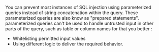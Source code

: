 You can prevent most instances of SQL injection using parameterized queries instead of string concatenation within the query. These parameterized queries are also know as "prepared statements".
parameterized queries can't be used to handle untrusted input in other parts of the query, such as table or column names for that you better :
- Whitelisting permitted input values
- Using different logic to deliver the required behavior.
